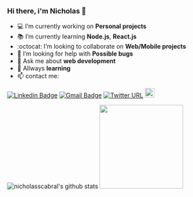 ### Hi there, i'm Nicholas 👋


- :computer: I’m currently working on **Personal projects**
- :books: I’m currently learning **Node.js**, **React.js**
- :octocat: I’m looking to collaborate on **Web/Mobile projects**
- 🤔 I’m looking for help with **Possible bugs**
- 💬 Ask me about **web development**
- :brain: Allways **learning**
- :mailbox: contact me: 

[![Linkedin Badge](https://img.shields.io/badge/-LinkedIn-blue?style=flat-square&logo=Linkedin&logoColor=white&link=https://www.linkedin.com/in/nicholasscabral/)](https://www.linkedin.com/in/nicholasscabral/)
[![Gmail Badge](https://img.shields.io/badge/-Gmail-d14836?style=flat-square&logo=Gmail&logoColor=white&link=mailto:nicholasscabral@gmail.com)](mailto:nicholasscabral@gmail.com)
[![Twitter URL](https://img.shields.io/static/v1?message=@nicholasscabral&label=&nbsp;&color=1ca0f1&style=flat-square&logo=twitter&labelColor=1ca0f1&logoColor=white)](http://twitter.com/nicholasscabral)
[<img src="https://img.shields.io/github/followers/nicholasscabral?label=follow&style=social" height="22" title="Follow me" />](https://github.com/nicholasscabral) 

![nicholasscabral's github stats](https://github-readme-stats.vercel.app/api?username=nicholasscabral&show_icons=true&theme=tokyonight&count_private=true)
<img height= "195" src="https://github-readme-stats.vercel.app/api/top-langs/?username=nicholasscabral&layout=compact&theme=tokyonight&langs_count=6">
